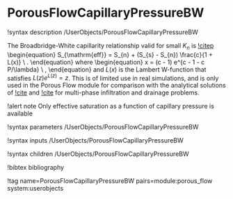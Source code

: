 # PorousFlowCapillaryPressureBW

!syntax description /UserObjects/PorousFlowCapillaryPressureBW

The Broadbridge-White capillarity relationship valid for small $K_{n}$ is [!citep](broadbridge1988)
\begin{equation}
S_{\mathrm{eff}} = S_{n} + (S_{s} - S_{n}) \frac{c}{1 + L(x)} \ .
\end{equation}
where
\begin{equation}
x = (c - 1) e^{c - 1 - c P/\lambda} \ ,
\end{equation}
and $L(x)$ is the Lambert W-function that satisfies $L(z)e^{L(z)}=z$.  This is of limited use in real
simulations, and is only used in the Porous Flow module for comparison with the analytical solutions
of [!cite](broadbridge1988) and [!cite](warrick1990) for multi-phase infiltration and drainage
problems.

!alert note
Only effective saturation as a function of capillary pressure is available

!syntax parameters /UserObjects/PorousFlowCapillaryPressureBW

!syntax inputs /UserObjects/PorousFlowCapillaryPressureBW

!syntax children /UserObjects/PorousFlowCapillaryPressureBW

!bibtex bibliography

!tag name=PorousFlowCapillaryPressureBW pairs=module:porous_flow system:userobjects
